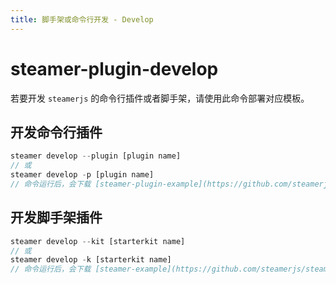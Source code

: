 ```yaml
---
title: 脚手架或命令行开发 - Develop
---
```


# steamer-plugin-develop

若要开发 `steamerjs` 的命令行插件或者脚手架，请使用此命令部署对应模板。

## 开发命令行插件
```javascript
steamer develop --plugin [plugin name]
// 或
steamer develop -p [plugin name]
// 命令运行后，会下载 [steamer-plugin-example](https://github.com/steamerjs/steamer-plugin-example)
```

## 开发脚手架插件
```javascript
steamer develop --kit [starterkit name]
// 或
steamer develop -k [starterkit name]
// 命令运行后，会下载 [steamer-example](https://github.com/steamerjs/steamer-example)
```